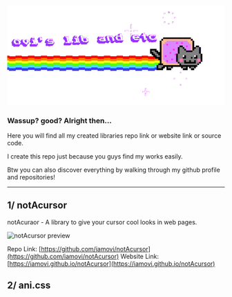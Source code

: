 ![banner.gif](./.github/banner.gif)
### Wassup? good? Alright then...

Here you will find all my created libraries repo link or website link or source code.

I create this repo just because you guys find my works easily.

Btw you can also discover everything by walking through my github profile and repositories!

---

## 1/ notAcursor

notAcuraor - A library to give your cursor cool looks in web pages.

![notAcursor preview](https://ik.imagekit.io/iamovi/notAcursor/preview/preview-notAcursor-minecraftSword.gif?updatedAt=1701086973677)

Repo Link: [https://github.com/iamovi/notAcursor](https://github.com/iamovi/notAcursor)
Website Link: [https://iamovi.github.io/notAcursor](https://iamovi.github.io/notAcursor)

## 2/ ani.css